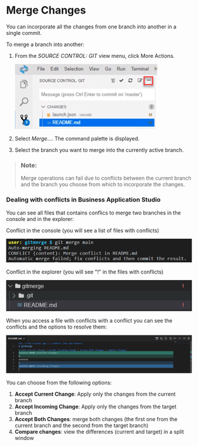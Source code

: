 <!-- loio588c283f301c42bf94871d3ba6f47f92 -->

# Merge Changes

You can incorporate all the changes from one branch into another in a single commit.

To merge a branch into another:

1.  From the *SOURCE CONTROL: GIT* view menu, click More Actions.

    ![](images/Git_More_Actions_button_5a1fc7b.png)

2.  Select *Merge...*. The command palette is displayed.
3.  Select the branch you want to merge into the currently active branch.

> ### Note:  
> Merge operations can fail due to conflicts between the current branch and the branch you choose from which to incorporate the changes.

### Dealing with conflicts in Business Application Studio

You can see all files that contains conflics to merge two branches in the console and in the explorer:

Conflict in the console (you will see a list of files with conflicts)

   ![](images/merge_conflict_in_console_588c283.PNG)

Conflict in the explorer (you will see "!" in the files with conflicts)

   ![](images/Merge_conflict_in_explorer_588c283.PNG)

When you access a file with conflicts with a conflict you can see the conflicts and the options to resolve them:

   ![](images/Merge_conflict_resolution_588c283.PNG)

You can choose from the following options:

1.  **Accept Current Change**: Apply only the changes from the current branch
2.  **Accept Incoming Change**: Apply only the changes from the target branch
3.  **Accept Both Changes**: merge both changes (the first one from the current branch and the second from the target branch)
4.  **Compare changes**: view the differences (current and target) in a split window